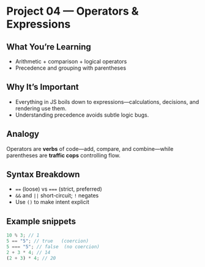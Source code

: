 # Project 04 — Operators & Expressions

## What You’re Learning

- Arithmetic + comparison + logical operators
- Precedence and grouping with parentheses

## Why It’s Important

- Everything in JS boils down to expressions—calculations, decisions, and rendering use them.
- Understanding precedence avoids subtle logic bugs.

## Analogy

Operators are **verbs** of code—add, compare, and combine—while parentheses are **traffic cops** controlling flow.

## Syntax Breakdown

- `==` (loose) vs `===` (strict, preferred)
- `&&` and `||` short‑circuit; `!` negates
- Use `()` to make intent explicit

## Example snippets

```js
10 % 3; // 1
5 == "5"; // true   (coercion)
5 === "5"; // false  (no coercion)
2 + 3 * 4; // 14
(2 + 3) * 4; // 20
```

